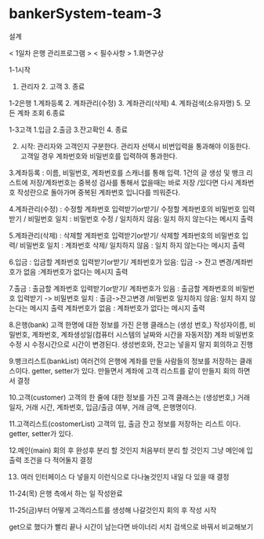 # bankerSystem-team-3
설계
 
< 1일차 은행 관리프로그램 > < 필수사항 >
1.화면구상

1-1시작
  1. 관리자 2. 고객 3. 종료

1-2은행
  1.계좌등록 2. 계좌관리(수정) 3. 계좌관리(삭제) 4. 계좌검색(소유자명) 5. 모든 계좌 조회 6.종료

1-3고객
  1.입금 2.출금 3.잔고확인 4. 종료 
  
2. 시작: 관리자와 고객인지 구분한다. 관리자 선택시 비번입력을 통과해야 이동한다. 고객일 경우 계좌번호와 비밀번호를 입력하여 통과한다.

3.계좌등록 : 이름, 비밀번호, 계좌번호를 스캐너를 통해 입력. 1건의 글 생성 및 뱅크 리스트에 저장/계좌번호는 중복성 검사를 통해서 없을때는 바로 저장 /있다면 다시 계좌번호 작성란으로 돌아가며 중복된 계좌번호 입니다를 띄워준다.
          
4.계좌관리(수정) : 수정할 계좌번호 입력받기or받기/ 수정할 계좌번호의 비밀번호 입력받기 / 비밀번호 일치 : 비밀번호 수정 / 일치하지 않음:  일치 하지 않는다는 메시지 출력

5.계좌관리(삭제) : 삭제할 계좌번호 입력받기or받기/ 삭제할 계좌번호의 비밀번호 입력/ 비밀번호 일치 : 계좌번호 삭제/ 일치하지 않음 : 일치 하지 않는다는 메시지 출력

6.입금 : 입금할 계좌번호 입력받기or받기/ 계좌번호가 있음: 입금 -> 잔고 변경/계좌번호가 없음 :계좌번호가 없다는 메시지 출력

7.출금 : 출금할 계좌번호 입력받기or받기/ 
계좌번호가 있음 : 출금할 계좌번호의 비밀번호 입력받기 -> 비밀번호 일치 :  출금->잔고변경  /비밀번호 일치하지 않음: 일치 하지 않는다는 메시지 출력
계좌번호가 없음 : 계좌번호가 없다는 메시지 출력

8.은행(bank) 고객 한명에 대한 정보를 가진 은행 클래스는 (생성 번호,) 작성자이름, 비밀번호, 계좌번호, 계좌생성일(컴퓨터 시스템의 날짜와 시간을 자동저장) 계좌 비밀번호 수정 시 수정시간으로 시간이 변경된다.
생성번호와, 잔고는 넣을지 말지 회의하고 진행

9.뱅크리스트(bankList) 여러건의 은행에 계좌를 만들 사람들의 정보를 저장하는 클래스이다. getter, setter가 있다.
만들면서 계좌에 고객 리스트를 같이 만들지 회의 하면서 결정

10.고객(customer) 고객의 한 줄에 대한 정보를 가진 고객 클래스는 (생성번호,) 거래 일자, 거래 시간, 계좌번호, 입금/출금 여부, 거래 금액, 은행명이다.

11.고객리스트(costomerList) 고객의 입, 출금 잔고 정보를 저장하는 리스트 이다. getter, setter가 있다.

12.메인(main) 회의 후 완성후 분리 할 것인지 처음부터 분리 할 것인지 그냥 메인에 입출력 조건을 다 적어둘지 결정

13. 여러 인터페이스 다 넣을지 이런식으로 다나눌것인지 내일 다 있을 때 결정

11-24(목) 은행 측에서 하는 일 작성완료

11-25(금)부터 어떻게 고객리스트를 생성해 나갈것인지 회의 후 작성 시작

get으로 했다가 빨리 끝나 시간이 남는다면 바이너리 서치 검색으로 바꿔서 비교해보기

